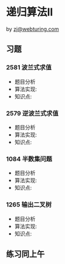 # 递归算法II
by zj@webturing.com


## 习题

### 2581	波兰式求值
- 题目分析
- 算法实现:  
- 知识点:
### 2579	逆波兰式求值
- 题目分析
- 算法实现:  
- 知识点:
### 1084	半数集问题
- 题目分析
- 算法实现:  
- 知识点:
### 1265	输出二叉树
- 题目分析
- 算法实现:  
- 知识点:

## 练习同上午

